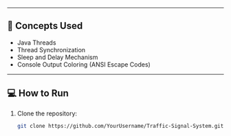 
---

## 🧠 Concepts Used

- Java Threads
- Thread Synchronization
- Sleep and Delay Mechanism
- Console Output Coloring (ANSI Escape Codes)

---

## 💻 How to Run

1. Clone the repository:
   ```bash
   git clone https://github.com/YourUsername/Traffic-Signal-System.git
